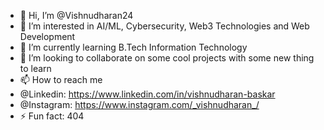 - 👋 Hi, I’m @Vishnudharan24
- 👀 I’m interested in AI/ML, Cybersecurity, Web3 Technologies and Web Development
- 🌱 I’m currently learning B.Tech Information Technology
- 💞️ I’m looking to collaborate on some cool projects with some new thing to learn
- 📫 How to reach me
- @Linkedin: https://www.linkedin.com/in/vishnudharan-baskar
- @Instagram: https://www.instagram.com/_vishnudharan_/
- ⚡ Fun fact: 404

<!---
Vishnudharan24/Vishnudharan24 is a ✨ special ✨ repository because its `README.md` (this file) appears on your GitHub profile.
You can click the Preview link to take a look at your changes.
--->
